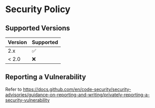 # Security Policy

## Supported Versions

| Version | Supported          |
| ------- | ------------------ |
| 2.x     | :white_check_mark: |
| < 2.0   | :x:                |

## Reporting a Vulnerability

Refer to https://docs.github.com/en/code-security/security-advisories/guidance-on-reporting-and-writing/privately-reporting-a-security-vulnerability
